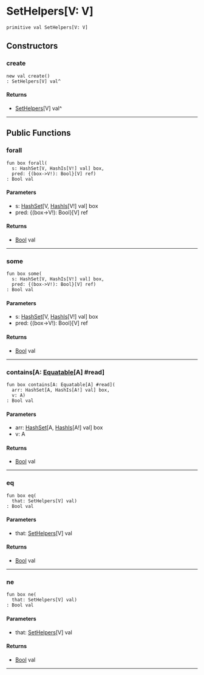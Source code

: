 # SetHelpers\[V: V\]

```pony
primitive val SetHelpers[V: V]
```

## Constructors

### create

```pony
new val create()
: SetHelpers[V] val^
```

#### Returns

* [SetHelpers](wallaroo_labs-collection_helpers-SetHelpers)\[V\] val^

---

## Public Functions

### forall

```pony
fun box forall(
  s: HashSet[V, HashIs[V!] val] box,
  pred: {(box->V!): Bool}[V] ref)
: Bool val
```
#### Parameters

*   s: [HashSet](collections-HashSet)\[V, [HashIs](collections-HashIs)\[V!\] val\] box
*   pred: {(box->V!): Bool}[V] ref

#### Returns

* [Bool](builtin-Bool) val

---

### some

```pony
fun box some(
  s: HashSet[V, HashIs[V!] val] box,
  pred: {(box->V!): Bool}[V] ref)
: Bool val
```
#### Parameters

*   s: [HashSet](collections-HashSet)\[V, [HashIs](collections-HashIs)\[V!\] val\] box
*   pred: {(box->V!): Bool}[V] ref

#### Returns

* [Bool](builtin-Bool) val

---

### contains\[A: [Equatable](builtin-Equatable)\[A\] #read\]

```pony
fun box contains[A: Equatable[A] #read](
  arr: HashSet[A, HashIs[A!] val] box,
  v: A)
: Bool val
```
#### Parameters

*   arr: [HashSet](collections-HashSet)\[A, [HashIs](collections-HashIs)\[A!\] val\] box
*   v: A

#### Returns

* [Bool](builtin-Bool) val

---

### eq

```pony
fun box eq(
  that: SetHelpers[V] val)
: Bool val
```
#### Parameters

*   that: [SetHelpers](wallaroo_labs-collection_helpers-SetHelpers)\[V\] val

#### Returns

* [Bool](builtin-Bool) val

---

### ne

```pony
fun box ne(
  that: SetHelpers[V] val)
: Bool val
```
#### Parameters

*   that: [SetHelpers](wallaroo_labs-collection_helpers-SetHelpers)\[V\] val

#### Returns

* [Bool](builtin-Bool) val

---

